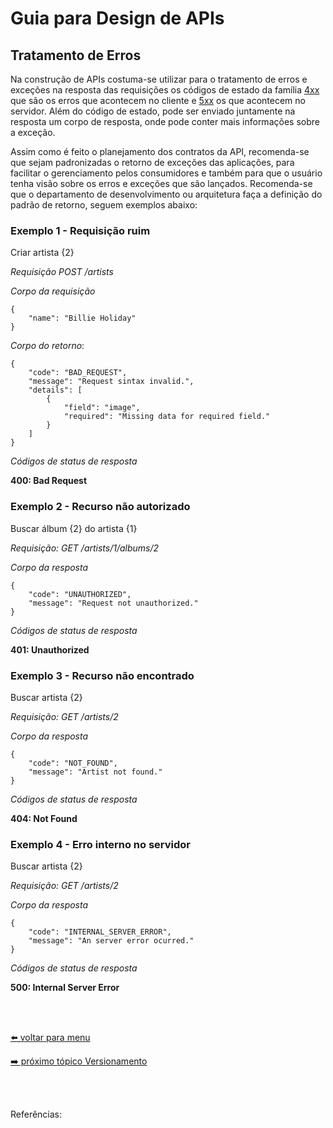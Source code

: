 # Guia para Design de APIs

## Tratamento de Erros

Na construção de APIs costuma-se utilizar para o tratamento de erros e exceções na resposta das requisições os códigos de estado da família [4xx](#http-status-code.md#4xx---erro-do-cliente) que são os erros que acontecem no cliente e [5xx](#http-status-code.md#5xx---erro-do-servidor) os que acontecem no servidor. Além do código de estado, pode ser enviado juntamente na resposta um corpo de resposta, onde pode conter mais informações sobre a exceção.

Assim como é feito o planejamento dos contratos da API, recomenda-se que sejam padronizadas o retorno de exceções das aplicações, para facilitar o gerenciamento pelos consumidores e também para que o usuário tenha visão sobre os erros e exceções que são lançados. Recomenda-se que o departamento de desenvolvimento ou arquitetura faça a definição do padrão de retorno, seguem exemplos abaixo: 

### Exemplo 1 - Requisição ruim

Criar artista {2}

*Requisição POST /artists*

*Corpo da requisição*
```
{
    "name": "Billie Holiday"
}
```

*Corpo do retorno*:
```
{
    "code": "BAD_REQUEST",
    "message": "Request sintax invalid.",
    "details": [
        {
            "field": "image",
            "required": "Missing data for required field."
        }
    ]
}
```

*Códigos de status de resposta*

**400: Bad Request**


### Exemplo 2 - Recurso não autorizado

Buscar álbum {2} do artista {1}

*Requisição: GET /artists/1/albums/2*

*Corpo da resposta*
```
{
    "code": "UNAUTHORIZED",
    "message": "Request not unauthorized."
}
```

*Códigos de status de resposta*

**401: Unauthorized**


### Exemplo 3 - Recurso não encontrado

Buscar artista {2}

*Requisição: GET /artists/2*

*Corpo da resposta*

```
{
    "code": "NOT_FOUND",
    "message": "Artist not found."
}
```

*Códigos de status de resposta*

**404: Not Found**


### Exemplo 4 - Erro interno no servidor

Buscar artista {2}

*Requisição: GET /artists/2*

*Corpo da resposta*

```
{
    "code": "INTERNAL_SERVER_ERROR",
    "message": "An server error ocurred."
} 
```

*Códigos de status de resposta*

**500: Internal Server Error**

<br><br>

[⬅️ voltar para menu](index.md)

[➡️ próximo tópico Versionamento](versioning.md)

<br><br>

Referências:

